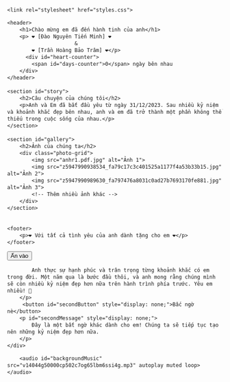 
<html lang="vi">
<head>
    <meta charset="UTF-8">
    <meta name="viewport" content="width=device-width, initial-scale=1.0">
    
    <link rel="stylesheet" href="styles.css">
</head>
<body>
   
    <header>
        <h1>Chào mừng em đã đến hành tinh của anh</h1>
        <p> ❤️ [Đào Nguyên Tiến Minh] ❤️ 
                          &
            ❤️ [Trần Hoàng Bảo Trâm] ❤️</p>
          <div id="heart-counter">
            <span id="days-counter">0</span> ngày bên nhau
        </div>
    </header>

    <section id="story">
        <h2>Câu chuyện của chúng tôi</h2>
        <p>Anh và Em đã bắt đầu yêu từ ngày 31/12/2023. Sau nhiều kỷ niệm và khoảnh khắc đẹp bên nhau, anh và em đã trở thành một phần không thể thiếu trong cuộc sống của nhau.</p>
    </section>

    <section id="gallery">
        <h2>Ảnh của chúng ta</h2>
        <div class="photo-grid">
            <img src="anhr1.pdf.jpg" alt="Ảnh 1">
            <img src="z5947990938534_fa79c17c3c401525a1177f4a53b33b15.jpg" alt="Ảnh 2">
            <img src="z5947990989630_fa797476a8031c0ad27b7693170fe881.jpg" alt="Ảnh 3">
            <!-- Thêm nhiều ảnh khác -->
        </div>
    </section>


    <footer>
        <p>❤️ Với tất cả tình yêu của anh dành tặng cho em ❤️</p>
    </footer>
    
<div class="container">
        <button id="revealButton">Ấn vào</button>
        <p id="message" style="display: none;">
            Hôm nay là ngày tròn một năm bên nhau rồi . Nhớ lại những ngày đầu bỡ ngỡ, anh chẳng nghĩ rằng anh sẽ đồng hành với em suốt chặng đường này. Cảm ơn em vì đã ở bên anh, cùng chia sẻ mọi niềm vui, nỗi buồn, và cả những thử thách nhỏ to.

            Anh thực sự hạnh phúc và trân trọng từng khoảnh khắc có em trong đời. Một năm qua là bước đầu thôi, và anh mong rằng chúng mình sẽ còn nhiều kỷ niệm đẹp hơn nữa trên hành trình phía trước. Yêu em nhiều! 💖
        </p>
         <button id="secondButton" style="display: none;">Bấc ngờ nè</button>
        <p id="secondMessage" style="display: none;">
            Đây là một bất ngờ khác dành cho em! Chúng ta sẽ tiếp tục tạo nên những kỷ niệm đẹp hơn nữa.
        </p>
    </div>

 <!-- Thêm thẻ audio tự động phát và tắt tiếng ban đầu -->
        <audio id="backgroundMusic" src="v14044g50000cp502c7og65lbm6ssi4g.mp3" autoplay muted loop></audio>
 
    
<script src="scripts.js"></script>

</body>

</html>
